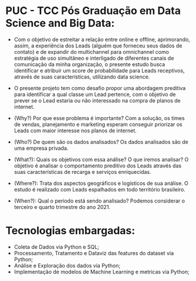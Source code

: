 ﻿# PUC - TCC Pós Graduação em Data Science and Big Data:
 
- Com o objetivo de estreitar a relação entre online e offline, aprimorando, 
assim, a experiência dos Leads (alguém que forneceu seus dados de contato) e de 
expandir do multichannel para omnichannel como estratégia de uso simultâneo e 
interligado de diferentes canais de comunicação da minha organização, o presente
estudo busca identificar e atribuir um score de probabilidade para Leads receptivos, 
através de suas características, utilizando data science.

- O presente projeto tem como desafio propor uma abordagem preditiva para
identificar a qual classe um Lead pertence, com o objetivo de prever se o Lead
estaria ou não interessado na compra de planos de internet.

- (Why?) Por que esse problema é importante?
Com a solução, os times de vendas, planejamento e marketing esperam
conseguir priorizar os Leads com maior interesse nos planos de internet.
- (Who?) De quem são os dados analisados? 
Os dados analisados são de uma empresa privada.
- (What?): Quais os objetivos com essa análise? O que iremos analisar? 
O objetivo é analisar o comportamento preditivo dos Leads através das suas
características de recarga e serviços enriquecidas.
- (Where?): Trata dos aspectos geográficos e logísticos de sua análise.
O estudo é realizado com Leads espalhados em todo território brasileiro.
- (When?): Qual o período está sendo analisado? 
Podemos considerar o terceiro e quarto trimestre do ano 2021.

# Tecnologias embargadas:

- Coleta de Dados via Python e SQL;
- Processamento, Tratamento e Dataviz das features do dataset via Python;
- Análise e Exploração dos dados via Python;
- Implementação de modelos de Machine Learning e metricas via Python;
